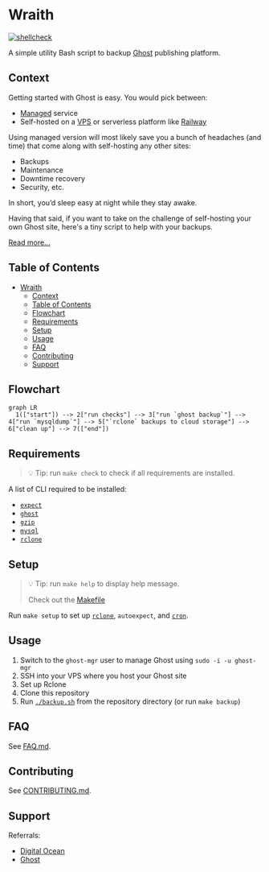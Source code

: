# Wraith

[![shellcheck](https://github.com/ngshiheng/wraith/actions/workflows/shellcheck.yml/badge.svg)](https://github.com/ngshiheng/wraith/actions/workflows/shellcheck.yml)

A simple utility Bash script to backup [Ghost](https://github.com/TryGhost/Ghost) publishing platform.

## Context

Getting started with Ghost is easy. You would pick between:

-   [Managed](https://ghost.org/pricing/) service
-   Self-hosted on a [VPS](https://marketplace.digitalocean.com/apps/ghost) or serverless platform like [Railway](https://blog.railway.app/p/ghost)

Using managed version will most likely save you a bunch of headaches (and time) that come along with self-hosting any other sites:

-   Backups
-   Maintenance
-   Downtime recovery
-   Security, etc.

In short, you’d sleep easy at night while they stay awake.

Having that said, if you want to take on the challenge of self-hosting your own Ghost site, here's a tiny script to help with your backups.

[Read more...](https://jerrynsh.com/backing-up-ghost-blog-in-5-steps/)

## Table of Contents

- [Wraith](#wraith)
  - [Context](#context)
  - [Table of Contents](#table-of-contents)
  - [Flowchart](#flowchart)
  - [Requirements](#requirements)
  - [Setup](#setup)
  - [Usage](#usage)
  - [FAQ](#faq)
  - [Contributing](#contributing)
  - [Support](#support)

## Flowchart

```mermaid
graph LR
  1(["start"]) --> 2["run checks"] --> 3["run `ghost backup`"] --> 4["run `mysqldump`"] --> 5["`rclone` backups to cloud storage"] --> 6["clean up"] --> 7(["end"])
```

## Requirements

> 💡 Tip: run `make check` to check if all requirements are installed.

A list of CLI required to be installed:

-   [`expect`](https://manpages.ubuntu.com/manpages/impish/man1/expect.1.html)
-   [`ghost`](https://ghost.org/docs/ghost-cli/)
-   [`gzip`](https://www.gnu.org/software/gzip/)
-   [`mysql`](https://www.mysql.com/)
-   [`rclone`](https://rclone.org/install/)

## Setup

> 💡 Tip: run `make help` to display help message.
>
> Check out the [Makefile](./Makefile)

Run `make setup` to set up [`rclone`](docs/FAQ.md#how-to-setup-rclone), `autoexpect`, and [`cron`](docs/FAQ.md#how-to-set-up-a-cron-job).

## Usage

1. Switch to the `ghost-mgr` user to manage Ghost using `sudo -i -u ghost-mgr`
2. SSH into your VPS where you host your Ghost site
3. Set up Rclone
4. Clone this repository
5. Run [`./backup.sh`](backup.sh) from the repository directory (or run `make backup`)

## FAQ

See [FAQ.md](docs/FAQ.md).

## Contributing

See [CONTRIBUTING.md](docs/CONTRIBUTING.md).

## Support

Referrals:

-   [Digital Ocean](https://m.do.co/c/afdb6bd48884)
-   [Ghost](https://ghost.org/?via=jerry99)
